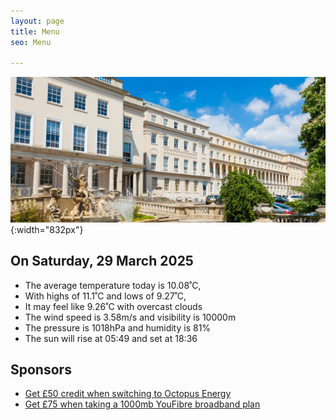 ```yaml
---
layout: page
title: Menu
seo: Menu

---
```


![Logo](/images/logo.jpg){:width="832px"}

<!-- weather_marker starts -->
## On Saturday, 29 March 2025

- The average temperature today is 10.08˚C,
- With highs of 11.1˚C and lows of 9.27˚C,
- It may feel like 9.26˚C with overcast clouds
- The wind speed is 3.58m/s and visibility is 10000m
- The pressure is 1018hPa and humidity is 81%
- The sun will rise at 05:49 and set at 18:36

<!-- weather_marker ends -->

## Sponsors

- [Get £50 credit when switching to Octopus Energy](https://bit.ly/3oD1nnS)
- [Get £75 when taking a 1000mb YouFibre broadband plan](https://aklam.io/91zWhU?)



